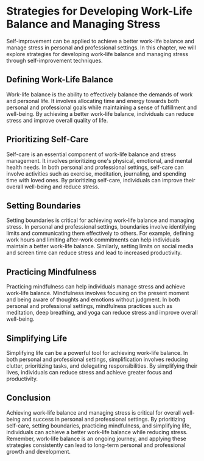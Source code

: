 Strategies for Developing Work-Life Balance and Managing Stress
===========================================================================================================================================

Self-improvement can be applied to achieve a better work-life balance and manage stress in personal and professional settings. In this chapter, we will explore strategies for developing work-life balance and managing stress through self-improvement techniques.

Defining Work-Life Balance
--------------------------

Work-life balance is the ability to effectively balance the demands of work and personal life. It involves allocating time and energy towards both personal and professional goals while maintaining a sense of fulfillment and well-being. By achieving a better work-life balance, individuals can reduce stress and improve overall quality of life.

Prioritizing Self-Care
----------------------

Self-care is an essential component of work-life balance and stress management. It involves prioritizing one's physical, emotional, and mental health needs. In both personal and professional settings, self-care can involve activities such as exercise, meditation, journaling, and spending time with loved ones. By prioritizing self-care, individuals can improve their overall well-being and reduce stress.

Setting Boundaries
------------------

Setting boundaries is critical for achieving work-life balance and managing stress. In personal and professional settings, boundaries involve identifying limits and communicating them effectively to others. For example, defining work hours and limiting after-work commitments can help individuals maintain a better work-life balance. Similarly, setting limits on social media and screen time can reduce stress and lead to increased productivity.

Practicing Mindfulness
----------------------

Practicing mindfulness can help individuals manage stress and achieve work-life balance. Mindfulness involves focusing on the present moment and being aware of thoughts and emotions without judgment. In both personal and professional settings, mindfulness practices such as meditation, deep breathing, and yoga can reduce stress and improve overall well-being.

Simplifying Life
----------------

Simplifying life can be a powerful tool for achieving work-life balance. In both personal and professional settings, simplification involves reducing clutter, prioritizing tasks, and delegating responsibilities. By simplifying their lives, individuals can reduce stress and achieve greater focus and productivity.

Conclusion
----------

Achieving work-life balance and managing stress is critical for overall well-being and success in personal and professional settings. By prioritizing self-care, setting boundaries, practicing mindfulness, and simplifying life, individuals can achieve a better work-life balance while reducing stress. Remember, work-life balance is an ongoing journey, and applying these strategies consistently can lead to long-term personal and professional growth and development.
